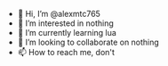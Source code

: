 - 👋 Hi, I’m @alexmtc765
- 👀 I’m interested in nothing
- 🌱 I’m currently learning lua
- 💞️ I’m looking to collaborate on nothing
- 📫 How to reach me, don't

<!---
alexmtc765/alexmtc765 is a ✨ special ✨ repository because its `README.md` (this file) appears on your GitHub profile.
You can click the Preview link to take a look at your changes.
--->
